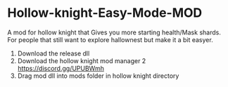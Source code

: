 # Hollow-knight-Easy-Mode-MOD
A mod for hollow knight that Gives you more starting health/Mask shards. For people that still want to explore hallownest but make it a bit easyer.


1) Download the release dll
2) Download the hollow knight mod manager 2 https://discord.gg/UPUBWmh
3) Drag mod dll into mods folder in hollow knight directory
